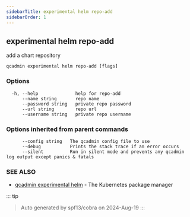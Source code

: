 ```yaml
---
sidebarTitle: experimental helm repo-add
sidebarOrder: 1
---
```


## experimental helm repo-add

add a chart repository

```
qcadmin experimental helm repo-add [flags]
```

### Options

```
  -h, --help              help for repo-add
      --name string       repo name
      --password string   private repo password
      --url string        repo url
      --username string   private repo username
```

### Options inherited from parent commands

```
      --config string   The qcadmin config file to use
      --debug           Prints the stack trace if an error occurs
      --silent          Run in silent mode and prevents any qcadmin log output except panics & fatals
```

### SEE ALSO

* [qcadmin experimental helm](experimental_helm.md)	 - The Kubernetes package manager

::: tip
>Auto generated by spf13/cobra on 2024-Aug-19
:::